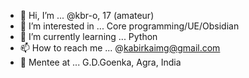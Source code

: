 - 👋 Hi, I’m ... @kbr-o, 17 (amateur)
- 👀 I’m interested in ... Core programming/UE/Obsidian
- 🌱 I’m currently learning ... Python
- 📫 How to reach me ... @kabirkaimg@gmail.com
- 🏫 Mentee at ... G.D.Goenka, Agra, India

<!---
kbr-o/kbr-o is a ✨ special ✨ repository because its `README.md` (this file) appears on your GitHub profile.
You can click the Preview link to take a look at your changes.
--->
